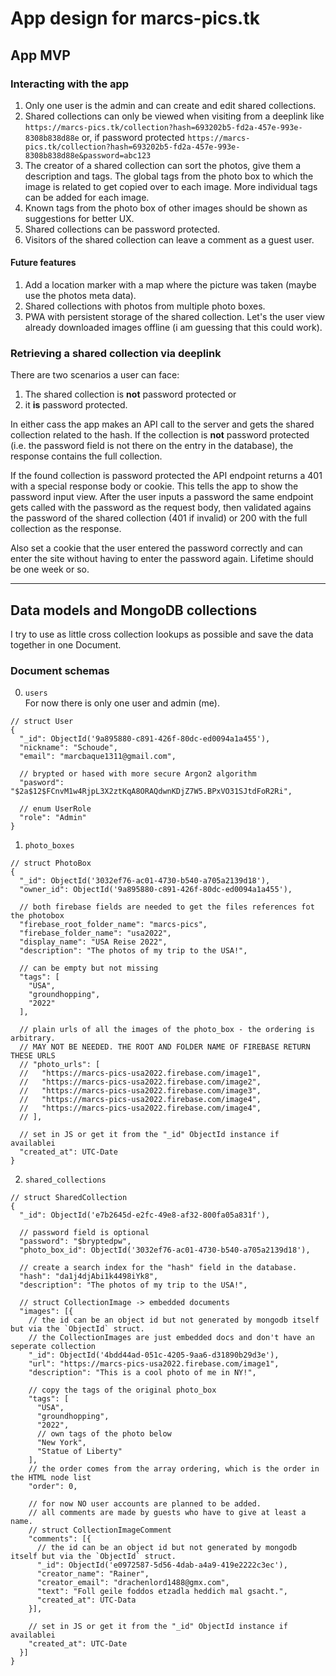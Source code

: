 # App design for marcs-pics.tk

## App MVP

### Interacting with the app
1) Only one user is the admin and can create and edit shared collections.
2) Shared collections can only be viewed when visiting from a deeplink like `https://marcs-pics.tk/collection?hash=693202b5-fd2a-457e-993e-8308b838d88e` or, if password protected `https://marcs-pics.tk/collection?hash=693202b5-fd2a-457e-993e-8308b838d88e&password=abc123`
3) The creator of a shared collection can sort the photos, give them a description and tags. The global tags from the photo box to which the image is related to get copied over to each image. More individual tags can be added for each image.
4) Known tags from the photo box of other images should be shown as suggestions for better UX.
5) Shared collections can be password protected.
6) Visitors of the shared collection can leave a comment as a guest user.

#### Future features
1) Add a location marker with a map where the picture was taken (maybe use the photos meta data).
2) Shared collections with photos from multiple photo boxes.
3) PWA with persistent storage of the shared collection. Let's the user view already downloaded images offline (i am guessing that this could work).

### Retrieving a shared collection via deeplink

There are two scenarios a user can face:
1) The shared collection is __not__ password protected
or
2) it __is__ password protected.

In either cass the app makes an API call to the server and gets the shared collection related to the hash. If the collection is **not** password protected (i.e. the password field is not there on the entry in the database), the response contains the full collection.

If the found collection is password protected the API endpoint returns a 401 with a special response body or cookie. This tells the app to show the password input view. After the user inputs a password the same endpoint gets called with the password as the request body, then validated agains the password of the shared collection (401 if invalid) or 200 with the full collection as the response.

Also set a cookie that the user entered the password correctly and can enter
the site without having to enter the password again. Lifetime should be one week or so.

<hr>

## Data models and MongoDB collections
I try to use as little cross collection lookups as possible and save the data together in one Document.

### Document schemas
0) `users` <br> For now there is only one user and admin (me).
```jsonc
// struct User
{
  "_id": ObjectId('9a895880-c891-426f-80dc-ed0094a1a455'),
  "nickname": "Schoude",
  "email": "marcbaque1311@gmail.com",

  // brypted or hased with more secure Argon2 algorithm
  "pasword": "$2a$12$FCnvM1w4RjpL3X2ztKqA8ORAQdwnKDjZ7W5.BPxVO31SJtdFoR2Ri",

  // enum UserRole
  "role": "Admin"
}
```

1) `photo_boxes`
```jsonc
// struct PhotoBox
{
  "_id": ObjectId('3032ef76-ac01-4730-b540-a705a2139d18'),
  "owner_id": ObjectId('9a895880-c891-426f-80dc-ed0094a1a455'),

  // both firebase fields are needed to get the files references fot the photobox
  "firebase_root_folder_name": "marcs-pics",
  "firebase_folder_name": "usa2022",
  "display_name": "USA Reise 2022",
  "description": "The photos of my trip to the USA!",

  // can be empty but not missing
  "tags": [
    "USA",
    "groundhopping",
    "2022"
  ],

  // plain urls of all the images of the photo_box - the ordering is arbitrary.
  // MAY NOT BE NEEDED. THE ROOT AND FOLDER NAME OF FIREBASE RETURN THESE URLS
  // "photo_urls": [
  //   "https://marcs-pics-usa2022.firebase.com/image1",
  //   "https://marcs-pics-usa2022.firebase.com/image2",
  //   "https://marcs-pics-usa2022.firebase.com/image3",
  //   "https://marcs-pics-usa2022.firebase.com/image4",
  //   "https://marcs-pics-usa2022.firebase.com/image4",
  // ],

  // set in JS or get it from the "_id" ObjectId instance if availablei
  "created_at": UTC-Date
}
```

2) `shared_collections`
```jsonc
// struct SharedCollection
{
  "_id": ObjectId('e7b2645d-e2fc-49e8-af32-800fa05a831f'),

  // password field is optional
  "password": "$bryptedpw",
  "photo_box_id": ObjectId('3032ef76-ac01-4730-b540-a705a2139d18'),

  // create a search index for the "hash" field in the database.
  "hash": "da1j4djAbi1k4498iYk8",
  "description": "The photos of my trip to the USA!",

  // struct CollectionImage -> embedded documents
  "images": [{
    // the id can be an object id but not generated by mongodb itself but via the `ObjectId` struct.
    // the CollectionImages are just embedded docs and don't have an seperate collection
    "_id": ObjectId('4bdd44ad-051c-4205-9aa6-d31890b29d3e'),
    "url": "https://marcs-pics-usa2022.firebase.com/image1",
    "description": "This is a cool photo of me in NY!",

    // copy the tags of the original photo_box
    "tags": [
      "USA",
      "groundhopping",
      "2022",
      // own tags of the photo below
      "New York",
      "Statue of Liberty"
    ],
    // the order comes from the array ordering, which is the order in the HTML node list
    "order": 0,

    // for now NO user accounts are planned to be added.
    // all comments are made by guests who have to give at least a name.
    // struct CollectionImageComment
    "comments": [{
      // the id can be an object id but not generated by mongodb itself but via the `ObjectId` struct.
      "_id": ObjectId('e0972587-5d56-4dab-a4a9-419e2222c3ec'),
      "creator_name": "Rainer",
      "creator_email": "drachenlord1488@gmx.com",
      "text": "Foll geile foddos etzadla heddich mal gsacht.",
      "created_at": UTC-Data
    }],

    // set in JS or get it from the "_id" ObjectId instance if availablei
    "created_at": UTC-Date
  }]
}
```
